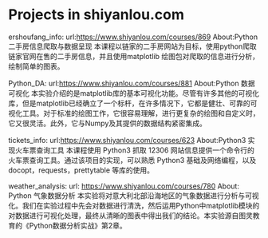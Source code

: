 # Projects in shiyanlou.com

ershoufang_info:
url:https://www.shiyanlou.com/courses/869
About:Python二手房信息爬取与数据呈现
本课程以链家的二手房网站为目标，使用python爬取链家官网在售的二手房信息，并且使用matplotlib 绘图包对爬取的信息进行分析，绘制简单的图表。

Python_DA:
url:https://www.shiyanlou.com/courses/881
About:Python 数据可视化
本实验介绍的是matplotlib库的基本可视化功能。尽管有许多其他的可视化库，但是matplotlib已经确立了一个标杆，在许多情况下，它都是健壮、可靠的可视化工具。对于标准的绘图工作，它很容易理解，进行更复杂的绘图和自定义时，它又很灵活。此外，它与Numpy及其提供的数据结构紧密集成。

tickets_info:
url:https://www.shiyanlou.com/courses/623
About:Python3 实现火车票查询工具
本课程使用 Python3 抓取 12306 网站信息提供一个命令行的火车票查询工具。通过该项目的实现，可以熟悉 Python3 基础及网络编程，以及 docopt，requests，prettytable 等库的使用。

weather_analysis:
url: https://www.shiyanlou.com/courses/780
About: Python 气象数据分析
本实验将对意大利北部沿海地区的气象数据进行分析与可视化。我们在实验过程中先会对数据进行清洗，然后运用Python中matplotlib模块的对数据进行可视化处理，最终从清晰的图表中得出我们的结论。本实验源自图灵教育的《Python数据分析实战》第2章。